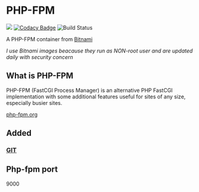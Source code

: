 # PHP-FPM

[![](https://images.microbadger.com/badges/image/ch1ch1/php-fpm.svg)](https://microbadger.com/images/ch1ch1/php-fpm "Get your own image badge on microbadger.com")
[![Codacy Badge](https://api.codacy.com/project/badge/Grade/5e6ebc238faf4f6a8153fd12479e694d)](https://app.codacy.com/manual/Ch1ch1/docker-php-fpm?utm_source=github.com&utm_medium=referral&utm_content=Ch1ch1/docker-php-fpm&utm_campaign=Badge_Grade_Dashboard)
![Build Status](https://drone.ch1.ninja/api/badges/Ch1ch1/docker-php-fpm/status.svg)

A PHP-FPM container from [Bitnami](https://hub.docker.com/r/bitnami/php-fpm)

*I use Bitnami images beacause they run as NON-root user and are updated daily with security concern*

## What is PHP-FPM

PHP-FPM (FastCGI Process Manager) is an alternative PHP FastCGI implementation with some additional features useful for sites of any size, especially busier sites.

[php-fpm.org](https://php-fpm.org)

## Added

### [GIT](https://git-scm.com/)  

## Php-fpm port

9000
